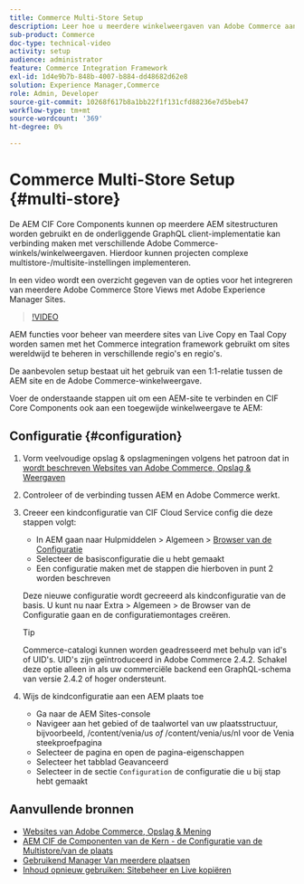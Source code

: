 ```yaml
---
title: Commerce Multi-Store Setup
description: Leer hoe u meerdere winkelweergaven van Adobe Commerce aan AEM kunt toewijzen. Hierdoor kunnen projecten ondersteuning bieden voor meertalige en meertalige gebruiksgevallen.
sub-product: Commerce
doc-type: technical-video
activity: setup
audience: administrator
feature: Commerce Integration Framework
exl-id: 1d4e9b7b-848b-4007-b884-dd48682d62e8
solution: Experience Manager,Commerce
role: Admin, Developer
source-git-commit: 10268f617b8a1bb22f1f131cfd88236e7d5beb47
workflow-type: tm+mt
source-wordcount: '369'
ht-degree: 0%

---
```


# Commerce Multi-Store Setup {#multi-store}

De AEM CIF Core Components kunnen op meerdere AEM sitestructuren worden gebruikt en de onderliggende GraphQL client-implementatie kan verbinding maken met verschillende Adobe Commerce-winkels/winkelweergaven. Hierdoor kunnen projecten complexe multistore-/multisite-instellingen implementeren.

In een video wordt een overzicht gegeven van de opties voor het integreren van meerdere Adobe Commerce Store Views met Adobe Experience Manager Sites.

>[!VIDEO](https://video.tv.adobe.com/v/28952/?quality=12)

AEM functies voor beheer van meerdere sites van Live Copy en Taal Copy worden samen met het Commerce integration framework gebruikt om sites wereldwijd te beheren in verschillende regio&#39;s en regio&#39;s.

De aanbevolen setup bestaat uit het gebruik van een 1:1-relatie tussen de AEM site en de Adobe Commerce-winkelweergave.

Voer de onderstaande stappen uit om een AEM-site te verbinden en CIF Core Components ook aan een toegewijde winkelweergave te AEM:

## Configuratie {#configuration}

1. Vorm veelvoudige opslag &amp; opslagmeningen volgens het patroon dat in [ wordt beschreven Websites van Adobe Commerce, Opslag &amp; Weergaven ](https://experienceleague.adobe.com/docs/commerce-admin/start/setup/websites-stores-views.html?lang=nl-NL)

2. Controleer of de verbinding tussen AEM en Adobe Commerce werkt.

3. Creeer een kindconfiguratie van CIF Cloud Service config die deze stappen volgt:

   * In AEM gaan naar Hulpmiddelen > Algemeen > [ Browser van de Configuratie ](/help/sites-administering/configurations.md#using-configuration-browser)
   * Selecteer de basisconfiguratie die u hebt gemaakt
   * Een configuratie maken met de stappen die hierboven in punt 2 worden beschreven

   Deze nieuwe configuratie wordt gecreeerd als kindconfiguratie van de basis. U kunt nu naar Extra > Algemeen > de Browser van de Configuratie gaan en de configuratiemontages creëren.

   >[!TIP]
   >
   >Commerce-catalogi kunnen worden geadresseerd met behulp van id&#39;s of UID&#39;s. UID&#39;s zijn geïntroduceerd in Adobe Commerce 2.4.2. Schakel deze optie alleen in als uw commerciële backend een GraphQL-schema van versie 2.4.2 of hoger ondersteunt.

4. Wijs de kindconfiguratie aan een AEM plaats toe

   * Ga naar de AEM Sites-console
   * Navigeer aan het gebied of de taalwortel van uw plaatsstructuur, bijvoorbeeld, /content/venia/us _of_ /content/venia/us/nl voor de Venia steekproefpagina
   * Selecteer de pagina en open de pagina-eigenschappen
   * Selecteer het tabblad Geavanceerd
   * Selecteer in de sectie `Configuration` de configuratie die u bij stap hebt gemaakt

## Aanvullende bronnen

* [ Websites van Adobe Commerce, Opslag &amp; Mening ](https://experienceleague.adobe.com/docs/commerce-admin/start/setup/websites-stores-views.html?lang=nl-NL)
* [ AEM CIF de Componenten van de Kern - de Configuratie van de Multistore/van de plaats ](https://github.com/adobe/aem-core-cif-components#multi-store--site-configuration)
* [ Gebruikend Manager Van meerdere plaatsen ](https://experienceleague.adobe.com/docs/experience-manager-learn/sites/translation/multi-site-manager-feature-video-use.html?lang=nl-NL)
* [Inhoud opnieuw gebruiken: Sitebeheer en Live kopiëren](/help/sites-administering/msm.md)
